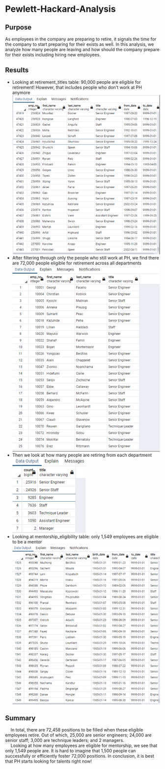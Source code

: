 # Pewlett-Hackard-Analysis
## Purpose
As employees in the company are preparing to retire, it signals the time for the company to 
start preparing for their exists as well. In this analysis, we analyze how many people are leaving 
and how should the company prepare for their exists including hiring new employees.

## Results
- Looking at retirement_titles table: 90,000 people are eligible for retirement! However, that includes people who don't work at PH anymore ![retirement_titles table](https://github.com/coocoojames/Pewlett-Hackard-Analysis/blob/main/Resources/retirement_titles_table.png)
- After filtering through only the people who still work at PH, we find there are 72,000 people eligible for retirement across all departments ![unique_titles table](https://github.com/coocoojames/Pewlett-Hackard-Analysis/blob/main/Resources/unique_titles_table.png)
- Then we look at how many people are retiring from each department<br />
![retiring_titles table](https://github.com/coocoojames/Pewlett-Hackard-Analysis/blob/main/Resources/retiring_titles_table.png)
- Looking at mentorship_eligibility table: only 1,549 employees are eligible to be a mentor ![mentorship_eligibility table](https://github.com/coocoojames/Pewlett-Hackard-Analysis/blob/main/Resources/mentorship_table.png)

## Summary
&emsp; In total, there are 72,458 positions to be filled when these eligible employees retire. Out of which, 25,000 are senior engineers; 24,000 are senior staff; 3,000 are technique leaders; and 2 managers.<br />
&emsp; Looking at how many employees are eligible for mentorship, we see that only 1,549 people are. It is hard to imagine that 1,500 people can successfully or efficiently foster 72,000 positions. In conclusion, it is best that PH starts looking for talents right now!